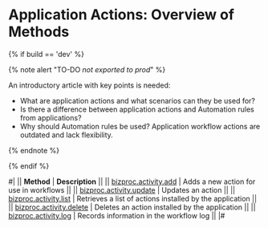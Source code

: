 # Application Actions: Overview of Methods

{% if build == 'dev' %}

{% note alert "TO-DO _not exported to prod_" %}

An introductory article with key points is needed:

- What are application actions and what scenarios can they be used for?
- Is there a difference between application actions and Automation rules from applications?
- Why should Automation rules be used? Application workflow actions are outdated and lack flexibility.

{% endnote %}

{% endif %}

#|
|| **Method** | **Description** ||
|| [bizproc.activity.add](./bizproc-activity-add.md) | Adds a new action for use in workflows ||
|| [bizproc.activity.update](./bizproc-activity-update.md) | Updates an action ||
|| [bizproc.activity.list](./bizproc-activity-list.md) | Retrieves a list of actions installed by the application ||
|| [bizproc.activity.delete](./bizproc-activity-delete.md) | Deletes an action installed by the application ||
|| [bizproc.activity.log](./bizproc-activity-log.md) | Records information in the workflow log ||
|#
